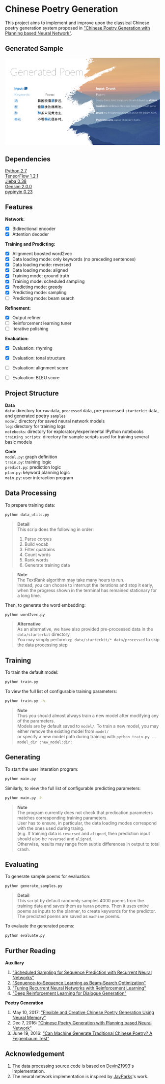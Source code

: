 # Chinese Poetry Generation
This project aims to implement and improve upon the classical Chinese poetry generation system proposed in ["Chinese Poetry Generation with Planning based Neural Network"](https://arxiv.org/abs/1610.09889). 

## Generated Sample
![Sample generated Chinese poetry](data/resource/generated_poem.png)

## Dependencies
[Python 2.7](https://www.python.org/download/releases/2.7/)  
[TensorFlow 1.2.1](https://www.tensorflow.org/)  
[Jieba 0.38](https://github.com/fxsjy/jieba)  
[Gensim 2.0.0](https://radimrehurek.com/gensim/)  
[pypinyin 0.23](https://pypi.python.org/pypi/pypinyin)  

## Features
**Network:**
- [x] Bidirectional encoder
- [x] Attention decoder

**Training and Predicting:**
- [x] Alignment boosted word2vec
- [x] Data loading mode: only keywords (no preceding sentences)
- [x] Data loading mode: reversed
- [x] Data loading mode: aligned
- [x] Training mode: ground truth
- [x] Training mode: scheduled sampling
- [x] Predicting mode: greedy
- [x] Predicting mode: sampling
- [ ] Predicting mode: beam search

**Refinement:**
- [x] Output refiner
- [ ] Reinforcement learning tuner
- [ ] Iterative polishing

**Evaluation:**
- [x] Evaluation: rhyming
- [x] Evaluation: tonal structure
- [ ] Evaluation: alignment score
- [ ] Evaluation: BLEU score


## Project Structure
**Data**  
`data`: directory for `raw` data, `processed` data, pre-processed `starterkit` data, and generated poetry `samples`  
`model`: directory for saved neural network models  
`log`: directory for training logs  
`notebooks`: directory for exploratory/experimental IPython notebooks  
`training_scripts`: directory for sample scripts used for training several basic models  

**Code**  
`model.py`: graph definition  
`train.py`: training logic  
`predict.py`: prediction logic  
`plan.py`: keyword planning logic  
`main.py`: user interaction program  

## Data Processing
To prepare training data:
```sh
python data_utils.py
```

> **Detail**  
> This scrip does the following in order:    
> 1. Parse corpus  
> 2. Build vocab  
> 3. Filter quatrains  
> 4. Count words  
> 5. Rank words  
> 6. Generate training data  

> **Note**  
> The TextRank algorithm may take many hours to run.  
> Instead, you can choose to interrupt the iterations and stop it early,  
> when the progress shown in the terminal has remained stationary for a long time.  
  
Then, to generate the word embedding:
```sh
python word2vec.py
```

> **Alternative**  
> As an alternative, we have also provided pre-processed data in the `data/starterkit` directory  
> You may simply perform `cp data/starterkit/* data/processed` to skip the data processing step  

## Training

To train the default model:
```sh
python train.py
```

To view the full list of configurable training parameters:
```sh
python train.py -h
```

> **Note**  
> Thus you should almost always train a new model after modifying any of the parameters.  
> Models are by default saved to `model/`. To train a new model, you may either remove the existing model from `model/`  
> or specify a new model path during training with `python train.py --model_dir :new_model:dir:`  


## Generating

To start the user interation program:
```sh
python main.py
```

Similarly, to view the full list of configurable predicting parameters:
```sh
python main.py -h
```

> **Note**  
> The program currently does not check that predication parameters matches corresponding training parameters.  
> User has to ensure, in particular, the data loading modes correspond with the ones used during traing.  
> (e.g. If training data is `reversed` and `aligned`, then prediction input should also be `reversed` and `aligned`.  
> Otherwise, results may range from subtle differences in output to total crash.  

## Evaluating

To generate sample poems for evaluation:
```sh
python generate_samples.py
```

> **Detail**  
> This script by default randomly samples 4000 poems from the training data and saves them as `human` poems.
> Then it uses entire poems as inputs to the planner, to create keywords for the predictor.
> The predicted poems are saved as `machine` poems.

To evaluate the generated poems:
```sh
python evaluate.py
```



## Further Reading
**Auxiliary**  
1. ["Scheduled Sampling for Sequence Prediction with Recurrent Neural Networks"](https://arxiv.org/abs/1506.03099)
2. ["Sequence-to-Sequence Learning as Beam-Search Optimization"](https://arxiv.org/abs/1606.02960)
3. ["Tuning Recurrent Neural Networks with Reinforcement Learning"](https://arxiv.org/pdf/1611.02796v2.pdf)
4. ["Deep Reinforcement Learning for Dialogue Generation"](https://arxiv.org/pdf/1606.01541.pdf)

**Poetry Generation**
1. May 10, 2017: ["Flexible and Creative Chinese Poetry Generation Using Neural Memory"](https://arxiv.org/pdf/1705.03773.pdf)
2. Dec 7, 2016: ["Chinese Poetry Generation with Planning based Neural Network"](https://arxiv.org/pdf/1610.09889.pdf)
3. June 19, 2016: ["Can Machine Generate Traditional Chinese Poetry? A Feigenbaum Test"](https://arxiv.org/pdf/1606.05829.pdf)

## Acknowledgement
1. The data processing source code is based on [DevinZ1993](https://github.com/DevinZ1993/Chinese-Poetry-Generation)'s implementation.
2. The neural network implementation is inspired by [JayParks](https://github.com/JayParks/tf-seq2seq)'s work.
